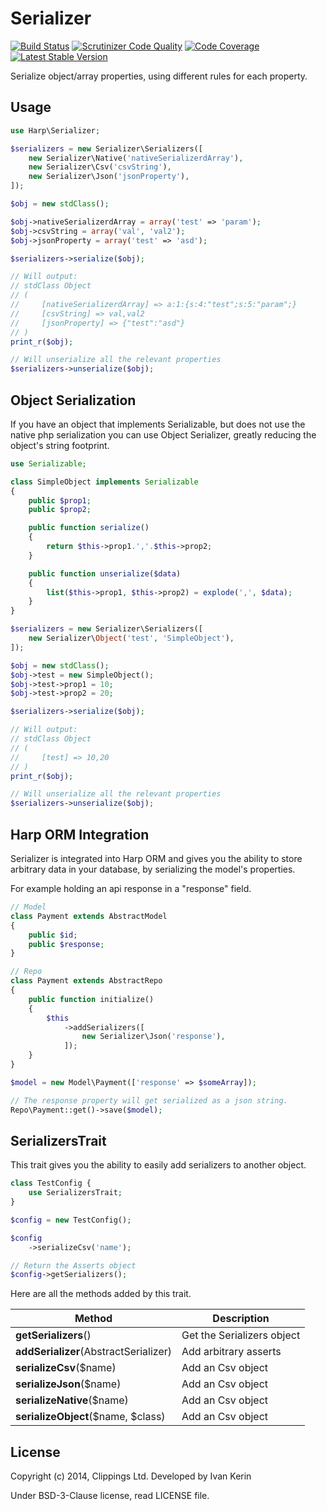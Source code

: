 Serializer
==========

[![Build Status](https://travis-ci.org/harp-orm/serializer.png?branch=master)](https://travis-ci.org/harp-orm/serializer)
[![Scrutinizer Code Quality](https://scrutinizer-ci.com/g/harp-orm/serializer/badges/quality-score.png)](https://scrutinizer-ci.com/g/harp-orm/serializer/)
[![Code Coverage](https://scrutinizer-ci.com/g/harp-orm/serializer/badges/coverage.png)](https://scrutinizer-ci.com/g/harp-orm/serializer/)
[![Latest Stable Version](https://poser.pugx.org/harp-orm/serializer/v/stable.png)](https://packagist.org/packages/harp-orm/serializer)

Serialize object/array properties, using different rules for each property.

Usage
-----

```php
use Harp\Serializer;

$serializers = new Serializer\Serializers([
    new Serializer\Native('nativeSerializerdArray'),
    new Serializer\Csv('csvString'),
    new Serializer\Json('jsonProperty'),
]);

$obj = new stdClass();

$obj->nativeSerializerdArray = array('test' => 'param');
$obj->csvString = array('val', 'val2');
$obj->jsonProperty = array('test' => 'asd');

$serializers->serialize($obj);

// Will output:
// stdClass Object
// (
//     [nativeSerializerdArray] => a:1:{s:4:"test";s:5:"param";}
//     [csvString] => val,val2
//     [jsonProperty] => {"test":"asd"}
// )
print_r($obj);

// Will unserialize all the relevant properties
$serializers->unserialize($obj);
```

Object Serialization
--------------------

If you have an object that implements Serializable, but does not use the native php serialization you can use Object Serializer, greatly reducing the object's string footprint.

```php
use Serializable;

class SimpleObject implements Serializable
{
    public $prop1;
    public $prop2;

    public function serialize()
    {
        return $this->prop1.','.$this->prop2;
    }

    public function unserialize($data)
    {
        list($this->prop1, $this->prop2) = explode(',', $data);
    }
}

$serializers = new Serializer\Serializers([
    new Serializer\Object('test', 'SimpleObject'),
]);

$obj = new stdClass();
$obj->test = new SimpleObject();
$obj->test->prop1 = 10;
$obj->test->prop2 = 20;

$serializers->serialize($obj);

// Will output:
// stdClass Object
// (
//     [test] => 10,20
// )
print_r($obj);

// Will unserialize all the relevant properties
$serializers->unserialize($obj);
```

Harp ORM Integration
--------------------

Serializer is integrated into Harp ORM and gives you the ability to store arbitrary data in your database, by serializing the model's properties.

For example holding an api response in a "response" field.

```php
// Model
class Payment extends AbstractModel
{
    public $id;
    public $response;
}

// Repo
class Payment extends AbstractRepo
{
    public function initialize()
    {
        $this
            ->addSerializers([
                new Serializer\Json('response'),
            ]);
    }
}

$model = new Model\Payment(['response' => $someArray]);

// The response property will get serialized as a json string.
Repo\Payment::get()->save($model);
```

SerializersTrait
----------------

This trait gives you the ability to easily add serializers to another object.

```php
class TestConfig {
    use SerializersTrait;
}

$config = new TestConfig();

$config
    ->serializeCsv('name');

// Return the Asserts object
$config->getSerializers();
```

Here are all the methods added by this trait.

Method                                | Description
--------------------------------------|--------------------------------------------------
__getSerializers__()                  | Get the Serializers object
__addSerializer__(AbstractSerializer) | Add arbitrary asserts
__serializeCsv__($name)               | Add an Csv object
__serializeJson__($name)              | Add an Csv object
__serializeNative__($name)            | Add an Csv object
__serializeObject__($name, $class)    | Add an Csv object

License
-------

Copyright (c) 2014, Clippings Ltd. Developed by Ivan Kerin

Under BSD-3-Clause license, read LICENSE file.
